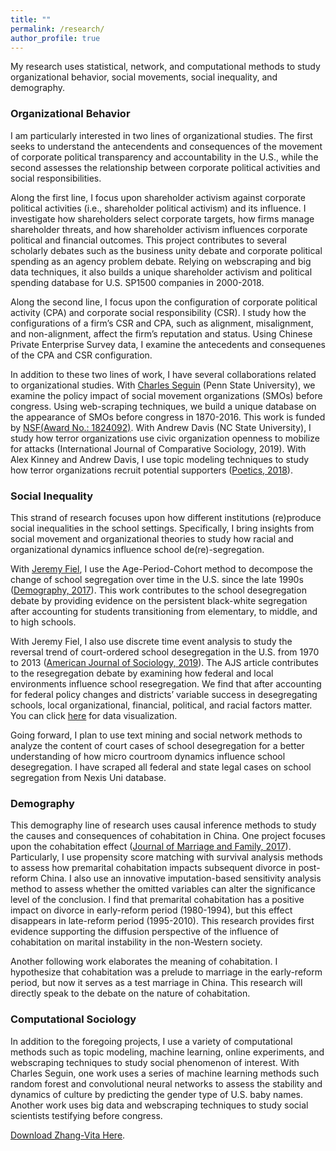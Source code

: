 ```yaml
---
title: ""
permalink: /research/
author_profile: true
---
```

My research uses statistical, network, and computational methods to study organizational behavior, social movements, social inequality, and demography.

### Organizational Behavior
I am particularly interested in two lines of organizational studies. The first seeks to understand the antecendents and consequences of the movement of corporate political transparency and accountability in the U.S., while the second assesses the relationship between corporate political activities and social responsibilities.

Along the first line, I focus upon shareholder activism against corporate political activities (i.e., shareholder political activism) and its influence. I investigate how shareholders select corporate targets, how firms manage shareholder threats, and how shareholder activism influences corporate political and financial outcomes. This project contributes to several scholarly debates such as the business unity debate and corporate political spending as an agency problem debate. Relying on webscraping and big data techniques, it also builds a unique shareholder activism and political spending database for U.S. SP1500 companies in 2000-2018.

Along the second line, I focus upon the configuration of corporate political activity (CPA) and corporate social responsibility (CSR). I study how the configurations of a firm’s CSR and CPA, such as alignment, misalignment, and non-alignment, affect the firm’s reputation and status. Using Chinese Private Enterprise Survey data, I examine the antecedents and consequenes of the CPA and CSR configuration.

In addition to these two lines of work, I have several collaborations related to organizational studies. With [Charles Seguin](http://www.charlieseguin.com/) (Penn State University), we examine the policy impact of social movement organizations (SMOs) before congress. Using web-scraping techniques, we build a unique database on the appearance of SMOs before congress in 1870-2016. This work is funded by [NSF(Award No.: 1824092)](https://nsf.gov/awardsearch/showAward?AWD_ID=1824092&HistoricalAwards=false). With Andrew Davis (NC State University), I study how terror organizations use civic organization openness to mobilize for attacks (International Journal of Comparative Sociology, 2019). With Alex Kinney and Andrew Davis, I use topic modeling techniques to study how terror organizations recruit potential supporters ([Poetics, 2018](https://doi.org/10.1016/j.poetic.2018.05.001)).

### Social Inequality
This strand of research focuses upon how different institutions (re)produce social inequalities in the school settings. Specifically, I bring insights from social movement and organizational theories to study how racial and organizational dynamics influence school de(re)-segregation.

With [Jeremy Fiel](https://jeremyefiel.com/school-segregation), I use the Age-Period-Cohort method to decompose the change of school segregation over time in the U.S. since the late 1990s ([Demography, 2017](https://doi.org/10.1007/s13524-017-0632-9)). This work contributes to the school desegregation debate by providing evidence on the persistent black-white segregation after accounting for students transitioning from elementary, to middle, and to high schools.

With Jeremy Fiel, I also use discrete time event analysis to study the reversal trend of court-ordered school desegregation in the U.S. from 1970 to 2013 ([American Journal of Sociology, 2019](https://jeremyefiel.files.wordpress.com/2019/02/fz_ajs_preprint.pdf)). The AJS article contributes to the resegregation debate by examining how federal and local environments influence school resegregation. We find that after accounting for federal policy changes and districts’ variable success in desegregating schools, local organizational, financial, political, and racial factors matter. You can click [here](schseg.yongjunzhang.com) for data visualization.

Going forward, I plan to use text mining and social network methods to analyze the content of court cases of school desegregation for a better understanding of how micro courtroom dynamics influence school desegregation. I have scraped all federal and state legal cases on school segregation from Nexis Uni database.

### Demography
This demography line of research uses causal inference methods to study the causes and consequences of cohabitation in China. One project focuses upon the cohabitation effect ([Journal of Marriage and Family, 2017](http://onlinelibrary.wiley.com/doi/10.1111/jomf.12419/full)). Particularly, I use propensity score matching with survival analysis methods to assess how premarital cohabitation impacts subsequent divorce in post-reform China. I also use an innovative imputation-based sensitivity analysis method to assess whether the omitted variables can alter the significance level of the conclusion. I find that premarital cohabitation has a positive impact on divorce in early-reform period (1980-1994), but this effect disappears in late-reform period (1995-2010). This research provides first evidence supporting the diffusion perspective of the influence of cohabitation on marital instability in the non-Western society.

Another following work elaborates the meaning of cohabitation. I hypothesize that cohabitation was a prelude to marriage in the early-reform period, but now it serves as a test marriage in China. This research will directly speak to the debate on the nature of cohabitation.

### Computational Sociology
In addition to the foregoing projects, I use a variety of computational methods such as topic modeling, machine learning, online experiments, and webscraping techniques to study social phenomenon of interest. With Charles Seguin, one work uses a series of machine learning methods such random forest and convolutional neural networks to assess the stability and dynamics of culture by predicting the gender type of U.S. baby names. Another work uses big data and webscraping techniques to study social scientists testifying before congress.

[Download Zhang-Vita Here](https://yongjunzhang.com/files/zhang-vita.pdf).
